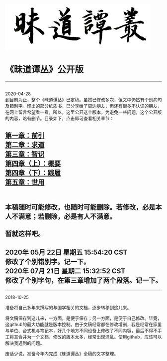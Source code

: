 <img src="./images/w.png" alt="昧道谭丛" title="昧道谭丛标题" height="146" width="466" />


# 《昧道谭丛》公开版
----------------
<br>
2020-04-28
<br>
到目前为止，整个《昧道谭丛》已定稿。虽然已修改多次，但文中仍然有个别病句及错别字。印出的部分纸质书，已分享给了周边朋友，但还有很多不认识的朋友，在网上留言希望看一看，所以，这里公开这个版本。为避免一些问题，这个公开版的内容，略有删节。目录如下，点击即可查看相关章节：

<a href='https://github.com/qyyzm/wdtc/blob/master/a1.md'>第一章：前引 </a><br>
<a href='https://github.com/qyyzm/wdtc/blob/master/a2.md'>第二章：求道 </a><br>
<a href='https://github.com/qyyzm/wdtc/blob/master/a3.md'>第三章：智识 </a><br>
<a href='https://github.com/qyyzm/wdtc/blob/master/a4_a.md'>第四章（上）：概要 </a><br>
<a href='https://github.com/qyyzm/wdtc/blob/master/a4_b.md'>第四章（下）：践履 </a><br>
<a href='https://github.com/qyyzm/wdtc/blob/master/a5.md'>第五章：世用 </a><br>
<br>
<br>本稿随时可能修改，也随时可能删除。若修改，必是本人不满意；若删除，必是有人不满意。<br>
<br>暂就这样吧。
----
2020年 05月 22日 星期五 15:54:20 CST
<br>
修改了个别错别字。记一下。
<br>
2020年 07月 21日 星期二 15:32:52 CST
<br>
修改了个别字句，在第三章增加了两个段落。记一下。
<br>
----
<hr>
2018-10-25

准备将自己多年来撰写的与国学相关的文档，逐步转移到这儿来。

将文稿保存到这儿来，一方面，是便于保存；另一方面，是便于自己修改。毕竟，这github的最大功能就是版本控制。由于文稿经常都在修改增删，我是经常在家里与单位、台式机与笔记本，好几个地方不同设备上修改了不同内容，最后不得不手工将其合并为一个文档，修改的版本太多，经常出现混乱。使用github，应该可以解决我遇到的问题。

废话少说，准备今年内完成《昧道谭丛》全稿的文字整理。

